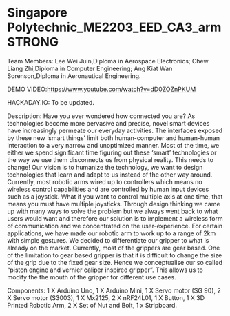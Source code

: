 # Singapore Polytechnic_ME2203_EED_CA3_armSTRONG

Team Members: Lee Wei Juin,Diploma in Aerospace Electronics; Chew Liang Zhi,Diploma in Computer Engineering; Ang Kiat Wan Sorenson,Diploma in Aeronautical Engineering.

DEMO VIDEO:https://www.youtube.com/watch?v=dD0ZOZnPKUM

HACKADAY.IO: To be updated.

Description: Have you ever wondered how connected you are? As technologies become more pervasive and precise, novel smart devices have increasingly permeate our everyday activities. The interfaces exposed by these new ‘smart things’ limit both human-computer and human-human interaction to a very narrow and unoptimized manner. Most of the time, we either we spend significant time figuring out these ‘smart’ technologies or the way we use them disconnects us from physical reality. This needs to change! Our vision is to humanize the technology, we want to design technologies that learn and adapt to us instead of the other way around. Currently, most robotic arms wired up to controllers which means no wireless control capabilities and are controlled by human input devices such as a joystick. What if you want to control multiple axis at one time, that means you must have multiple joysticks. Through design thinking we came up with many ways to solve the problem but we always went back to what users would want and therefore our solution is to implement a wireless form of communication and we concentrated on the user-experience. For certain applications, we have made our robotic arm to work up to a range of 2km with simple gestures. We decided to differentiate our gripper to what is already on the market. Currently, most of the grippers are gear based. One of the limitation to gear based gripper is that it is difficult to change the size of the grip due to the fixed gear size. Hence we conceptualise our so called “piston engine and vernier caliper inspired gripper”. This allows us to modify the the mouth of the gripper for different use cases.

Components: 1 X Arduino Uno, 1 X Arduino Mini, 1 X Servo motor (SG 90), 2 X Servo motor (S3003), 1 X Mx2125, 2 X nRF24L01, 1 X Button, 1 X 3D Printed Robotic Arm, 2 X Set of Nut and Bolt, 1 x Stripboard.
